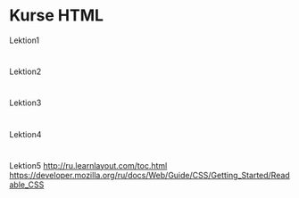 # Kurse HTML
Lektion1
#
Lektion2
#
Lektion3
#
Lektion4
#
Lektion5
http://ru.learnlayout.com/toc.html
https://developer.mozilla.org/ru/docs/Web/Guide/CSS/Getting_Started/Readable_CSS
#